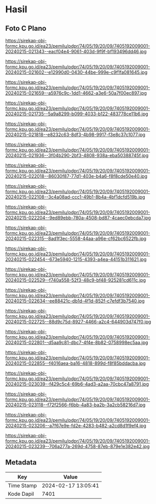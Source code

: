 # Hasil

## Foto C Plano

https://sirekap-obj-formc.kpu.go.id/ea23/pemilu/pdpr/74/05/19/20/09/7405192009001-20240215-021343--eacf04e4-9061-403d-9f9f-bf193496dd46.jpg

https://sirekap-obj-formc.kpu.go.id/ea23/pemilu/pdpr/74/05/19/20/09/7405192009001-20240215-021602--e12990d0-0430-44be-999e-c9f1fa081645.jpg

https://sirekap-obj-formc.kpu.go.id/ea23/pemilu/pdpr/74/05/19/20/09/7405192009001-20240215-021659--a5976c9c-1dd1-4662-a3e6-50a7f00ec897.jpg

https://sirekap-obj-formc.kpu.go.id/ea23/pemilu/pdpr/74/05/19/20/09/7405192009001-20240215-021735--5a9a8299-b099-4033-b122-483778ce11b6.jpg

https://sirekap-obj-formc.kpu.go.id/ea23/pemilu/pdpr/74/05/19/20/09/7405192009001-20240215-021818--e8232c63-8df3-4b98-9917-f3e8c37c1077.jpg

https://sirekap-obj-formc.kpu.go.id/ea23/pemilu/pdpr/74/05/19/20/09/7405192009001-20240215-021936--3f04b290-2bf3-4808-938a-eba50388745f.jpg

https://sirekap-obj-formc.kpu.go.id/ea23/pemilu/pdpr/74/05/19/20/09/7405192009001-20240215-022018--86030f87-77d1-403e-b4a6-f8f8cde50e40.jpg

https://sirekap-obj-formc.kpu.go.id/ea23/pemilu/pdpr/74/05/19/20/09/7405192009001-20240215-022108--3c4a08ad-ccc1-49b1-8b4a-4bf1dcfd519b.jpg

https://sirekap-obj-formc.kpu.go.id/ea23/pemilu/pdpr/74/05/19/20/09/7405192009001-20240215-022204--9ed89ebb-780a-4508-bd87-4caec0ebcda7.jpg

https://sirekap-obj-formc.kpu.go.id/ea23/pemilu/pdpr/74/05/19/20/09/7405192009001-20240215-022315--8ad1f3ec-5558-44aa-a96e-cf62bc6522fb.jpg

https://sirekap-obj-formc.kpu.go.id/ea23/pemilu/pdpr/74/05/19/20/09/7405192009001-20240215-022454--673e5940-1215-4393-a4ea-44151b311621.jpg

https://sirekap-obj-formc.kpu.go.id/ea23/pemilu/pdpr/74/05/19/20/09/7405192009001-20240215-022529--f740a558-52f3-48c9-bf48-925281cd611c.jpg

https://sirekap-obj-formc.kpu.go.id/ea23/pemilu/pdpr/74/05/19/20/09/7405192009001-20240215-022634--ee88421c-db1d-4f1d-852f-c7efdf3b7540.jpg

https://sirekap-obj-formc.kpu.go.id/ea23/pemilu/pdpr/74/05/19/20/09/7405192009001-20240215-022725--88d9c75d-8927-4466-a2c4-644903d747f0.jpg

https://sirekap-obj-formc.kpu.go.id/ea23/pemilu/pdpr/74/05/19/20/09/7405192009001-20240215-022801--d5aa9c81-dbc7-4f4e-8b82-0758998ec5aa.jpg

https://sirekap-obj-formc.kpu.go.id/ea23/pemilu/pdpr/74/05/19/20/09/7405192009001-20240215-022855--f4016aea-ba16-4818-899d-f8f85bddacba.jpg

https://sirekap-obj-formc.kpu.go.id/ea23/pemilu/pdpr/74/05/19/20/09/7405192009001-20240215-023039--f429c5c4-69b6-4ad3-a2aa-70cbc47a8791.jpg

https://sirekap-obj-formc.kpu.go.id/ea23/pemilu/pdpr/74/05/19/20/09/7405192009001-20240215-023118--f72f2566-f6bb-4a83-ba2b-3a2cb58216d7.jpg

https://sirekap-obj-formc.kpu.go.id/ea23/pemilu/pdpr/74/05/19/20/09/7405192009001-20240215-023206--a7f67e9e-fd2e-4283-b482-a2cd8d1f9ef4.jpg

https://sirekap-obj-formc.kpu.go.id/ea23/pemilu/pdpr/74/05/19/20/09/7405192009001-20240215-023239--706a277a-269d-4758-87eb-879e1e382e42.jpg


## Metadata

| Key        | Value               |
| ---------- | ------------------- |
| Time Stamp | 2024-02-17 13:05:41 |
| Kode Dapil | 7401                |



